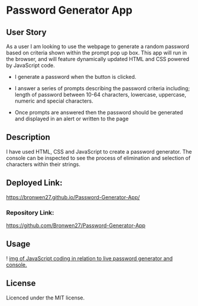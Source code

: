 # Password Generator App

## User Story
 
As a user I am looking to use the webpage to generate a random password based on criteria shown within the prompt pop up box. This app will run in the browser, and will feature dynamically updated HTML and CSS powered by JavaScript code. 

* I generate a password when the button is clicked. 

* I answer a series of prompts describing the password criteria including; length of password between 10-64 characters, lowercase, uppercase, numeric and special characters. 

* Once prompts are answered then the password should be generated and displayed in an alert or written to the page
 


## Description

I have used HTML, CSS and JavaScript to create a password generator. The console can be inspected to see the process of elimination and selection of characters within their strings.


## Deployed Link:

https://bronwen27.github.io/Password-Generator-App/

### Repository Link:

https://github.com/Bronwen27/Password-Generator-App



## Usage

! [img of JavaScript coding in relation to live password generator and console. ](..assets/Screenshot.png)

## License

Licenced under the MIT license.
